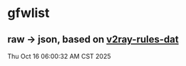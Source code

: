 # gfwlist
## raw -> json, based on [v2ray-rules-dat](https://github.com/Loyalsoldier/v2ray-rules-dat)
Thu Oct 16 06:00:32 AM CST 2025

